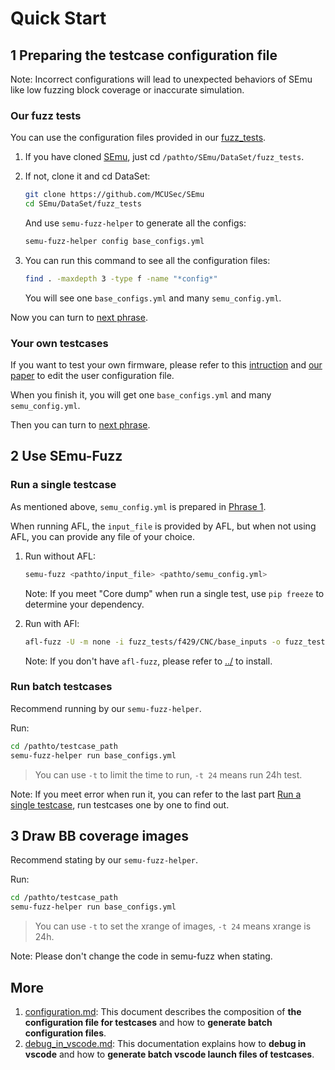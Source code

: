 # Quick Start

## 1 Preparing the testcase configuration file

Note: Incorrect configurations will lead to unexpected behaviors of SEmu like low fuzzing block coverage or inaccurate simulation.

### Our fuzz tests
You can use the configuration files provided in our [fuzz_tests](https://github.com/MCUSec/SEmu/tree/main/DataSet/fuzz_tests).

1. If you have cloned [SEmu](https://github.com/MCUSec/SEmu), just cd `/pathto/SEmu/DataSet/fuzz_tests`.

2. If not, clone it and cd DataSet:

    ```bash
    git clone https://github.com/MCUSec/SEmu
    cd SEmu/DataSet/fuzz_tests
    ```

    And use `semu-fuzz-helper` to generate all the configs:
    ```bash
    semu-fuzz-helper config base_configs.yml
    ```

3. You can run this command to see all the configuration files:
    ```bash
    find . -maxdepth 3 -type f -name "*config*"
    ```

    You will see one `base_configs.yml` and many `semu_config.yml`.

Now you can turn to [next phrase](#2-use-semu-fuzz).

### Your own testcases

If you want to test your own firmware, please refer to this [intruction](./configuration.md) and [our paper](https://doi.org/10.1145/3548606.3559386) to edit the user configuration file.

When you finish it, you will get one `base_configs.yml` and many `semu_config.yml`.

Then you can turn to [next phrase](#2-use-semu-fuzz).

## 2 Use SEmu-Fuzz

### Run a single testcase

As mentioned above, `semu_config.yml` is prepared in [Phrase 1](#1-preparing-the-testcase-configuration-file).

When running AFL, the `input_file` is provided by AFL, but when not using AFL, you can provide any file of your choice.

1. Run without AFL: 

    ```bash
    semu-fuzz <pathto/input_file> <pathto/semu_config.yml>
    ```
    Note: If you meet "Core dump" when run a single test, use `pip freeze` to determine your dependency.

2. Run with AFl:

    ```bash
    afl-fuzz -U -m none -i fuzz_tests/f429/CNC/base_inputs -o fuzz_tests/f429/CNC/output2 -t 10000 -- semu-fuzz @@ fuzz_tests/f429/CNC/semu_config.yml
    ```

    Note: If you don't have `afl-fuzz`, please refer to [../](../install_local.sh#L29-L41) to install.


### Run batch testcases

Recommend running by our `semu-fuzz-helper`.

Run:

```bash
cd /pathto/testcase_path
semu-fuzz-helper run base_configs.yml
```

> You can use `-t` to limit the time to run, `-t 24` means run 24h test.

Note: If you meet error when run it, you can refer to the last part [Run a single testcase](#run-a-single-testcase), run testcases one by one to find out.

## 3 Draw BB coverage images

Recommend stating by our `semu-fuzz-helper`.

Run:

```bash
cd /pathto/testcase_path
semu-fuzz-helper run base_configs.yml
```

> You can use `-t` to set the xrange of images, `-t 24` means xrange is 24h.

Note: Please don't change the code in semu-fuzz when stating.

## More

1. [configuration.md](docs/configuration.md): This document describes the composition of **the configuration file for testcases** and how to **generate batch configuration files**.
2. [debug_in_vscode.md](docs/debug_in_vscode.md): This documentation explains how to **debug in vscode** and how to **generate batch vscode launch files of testcases**.
